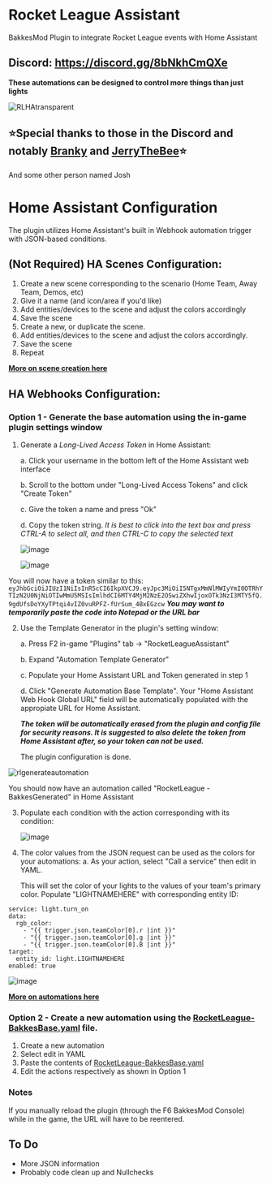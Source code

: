 # Rocket League Assistant
BakkesMod Plugin to integrate Rocket League events with Home Assistant

## Discord: https://discord.gg/8bNkhCmQXe

**These automations can be designed to control more things than just lights**

![RLHAtransparent](https://user-images.githubusercontent.com/23534272/175837042-8db1aea4-214a-4e69-92ab-2c4c705ffeda.png)

## ⭐Special thanks to those in the Discord and notably [Branky](https://github.com/ItsBranK) and [JerryTheBee](https://github.com/ubelhj)⭐
And some other person named Josh

# Home Assistant Configuration
The plugin utilizes Home Assistant's built in Webhook automation trigger with JSON-based conditions.

## (Not Required) HA Scenes Configuration:

1. Create a new scene corresponding to the scenario (Home Team, Away Team, Demos, etc)
2. Give it a name (and icon/area if you'd like)
3. Add entities/devices to the scene and adjust the colors accordingly
4. Save the scene
5. Create a new, or duplicate the scene.
6. Add entities/devices to the scene and adjust the colors accordingly.
7. Save the scene
8. Repeat

[**More on scene creation here**](https://www.home-assistant.io/integrations/scene/)

## HA Webhooks Configuration:

### Option 1 - Generate the base automation using the in-game plugin settings window

1. Generate a _Long-Lived Access Token_ in Home Assistant:

   a. Click your username in the bottom left of the Home Assistant web interface
   
   b. Scroll to the bottom under "Long-Lived Access Tokens" and click "Create Token"
   
   c. Give the token a name and press "Ok"
   
   d. Copy the token string. *It is best to click into the text box and press CTRL-A to select all, and then CTRL-C to copy the selected text*
	
	![image](https://user-images.githubusercontent.com/23534272/234130854-5aafac64-c6b8-47bc-ab5d-90625b864032.png)
    
	![image](https://user-images.githubusercontent.com/23534272/234130913-ce4de667-c4f3-452b-8b1e-2f70fc499f34.png)
	
You will now have a token similar to this: ```eyJhbGciOiJIUzI1NiIsInR5cCI6IkpXVCJ9.eyJpc3MiOiI5NTgxMmNlMWIyYmI0OTRhYTIzN2U0NjNiOTIwMmU5MSIsImlhdCI6MTY4MjM2NzE2OSwiZXhwIjoxOTk3NzI3MTY5fQ.9gdUfsDoYXyTPtqi4vIZ0vuRPFZ-fUrSum_4BxEGzcw```
   ***You may want to temporarily paste the code into Notepad or the URL bar***

2. Use the Template Generator in the plugin's setting window:


   a. Press F2 in-game "Plugins" tab -> "RocketLeagueAssistant"
   
   b. Expand "Automation Template Generator"
   
   c. Populate your Home Assistant URL and Token generated in step 1
   
   d. Click "Generate Automation Base Template". Your "Home Assistant Web Hook Global URL" field will be automatically populated with the appropiate URL for Home Assistant. 
    
   ***The token will be automatically erased from the plugin and config file for security reasons. It is suggested to also delete the token from Home Assistant after, so your token can not be used.***

   The plugin configuration is done.
    
![rlgenerateautomation](https://user-images.githubusercontent.com/23534272/234132236-41fd50aa-6467-49c1-b320-dde76c58b682.png)


You should now have an automation called "RocketLeague - BakkesGenerated" in Home Assistant

3. Populate each condition with the action corresponding with its condition:

   ![image](https://user-images.githubusercontent.com/23534272/234131005-bc842736-7ef7-4704-ac5e-f133c3adb462.png)


4. The color values from the JSON request can be used as the colors for your automations:
	a. As your action, select "Call a service" then edit in YAML.
	
	This will set the color of your lights to the values of your team's primary color. Populate "LIGHTNAMEHERE" with corresponding entity ID:

```
service: light.turn_on
data:
  rgb_color:
    - "{{ trigger.json.teamColor[0].r |int }}"
    - "{{ trigger.json.teamColor[0].g |int }}"
    - "{{ trigger.json.teamColor[0].B |int }}"
target:
  entity_id: light.LIGHTNAMEHERE
enabled: true
```

![image](https://user-images.githubusercontent.com/23534272/234131035-115831c2-e365-44be-be14-7884b1da742b.png)

	
	
[**More on automations here**](https://www.home-assistant.io/docs/automation/)	

### Option 2 - Create a new automation using the [**RocketLeague-BakkesBase.yaml**](RocketLeague-BakkesBase.yaml) file.

1. Create a new automation
2. Select edit in YAML
3. Paste the contents of [RocketLeague-BakkesBase.yaml](RocketLeague-BakkesBase.yaml)
4. Edit the actions respectively as shown in Option 1

### Notes

If you manually reload the plugin (through the F6 BakkesMod Console) while in the game, the URL will have to be reentered.

## To Do

* More JSON information
* Probably code clean up and Nullchecks
